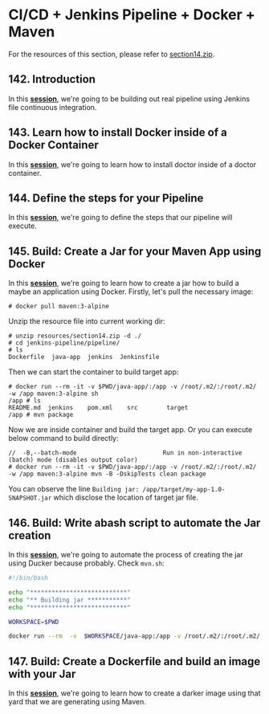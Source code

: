 # CI/CD + Jenkins Pipeline + Docker + Maven
For the resources of this section, please refer to [section14.zip](resources/section14.zip).

## 142. Introduction
In this [**session**](https://www.udemy.com/course/jenkins-from-zero-to-hero/learn/lecture/13664346#overview), we're going to be building out real pipeline using Jenkins file continuous integration.

## 143. Learn how to install Docker inside of a Docker Container
In this [**session**](https://www.udemy.com/course/jenkins-from-zero-to-hero/learn/lecture/13664352#overview), we're going to learn how to install doctor inside of a doctor container.

## 144. Define the steps for your Pipeline
In this [**session**](https://www.udemy.com/course/jenkins-from-zero-to-hero/learn/lecture/13664360#overview), we're going to define the steps that our pipeline will execute.

## 145. Build: Create a Jar for your Maven App using Docker
In this [**session**](https://www.udemy.com/course/jenkins-from-zero-to-hero/learn/lecture/13713958#overview), we're going to learn how to create a jar how to build a maybe an application using Docker. Firstly, let's pull the necessary image:
```console
# docker pull maven:3-alpine
```
Unzip the resource file into current working dir:
```console
# unzip resources/section14.zip -d ./
# cd jenkins-pipeline/pipeline/
# ls
Dockerfile  java-app  jenkins  Jenkinsfile
```
Then we can start the container to build target app:
```console
# docker run --rm -it -v $PWD/java-app/:/app -v /root/.m2/:/root/.m2/ -w /app maven:3-alpine sh
/app # ls
README.md  jenkins    pom.xml    src        target
/app # mvn package
```
Now we are inside container and build the target app. Or you can execute below command to build directly:
```console
//  -B,--batch-mode                        Run in non-interactive (batch) mode (disables output color)
# docker run --rm -it -v $PWD/java-app/:/app -v /root/.m2/:/root/.m2/ -w /app maven:3-alpine mvn -B -DskipTests clean package
```
You can observe the line `Building jar: /app/target/my-app-1.0-SNAPSHOT.jar` which disclose the location of target jar file.

## 146. Build: Write abash script to automate the Jar creation
In this [**session**](https://www.udemy.com/course/jenkins-from-zero-to-hero/learn/lecture/13713968#overview), we're going to automate the process of creating the jar using Ducker because probably. Check `mvn.sh`:
```bash
#!/bin/bash

echo "***************************"
echo "** Building jar ***********"
echo "***************************"

WORKSPACE=$PWD

docker run --rm  -v  $WORKSPACE/java-app:/app -v /root/.m2/:/root/.m2/ -w /app maven:3-alpine "$@"
```

## 147. Build: Create a Dockerfile and build an image with your Jar
In this [**session**](https://www.udemy.com/course/jenkins-from-zero-to-hero/learn/lecture/13713972#overview), we're going to learn how to create a darker image using that yard that we are generating using Maven.
